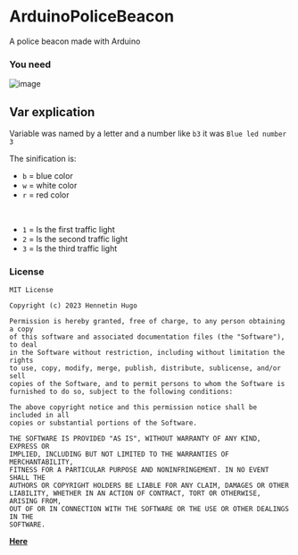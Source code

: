 # ArduinoPoliceBeacon
A police beacon made with Arduino

### You need
![image](https://user-images.githubusercontent.com/81523999/236409271-90286f8f-5ffa-4bde-a35b-10915e77df10.png)


## Var explication
Variable was named by a letter and a number like ``b3`` it was ``Blue led number 3``

The sinification is:
- ``b`` = blue color
- ``w`` = white color
- ``r`` = red color

<br>

- ``1`` = Is the first traffic light
- ``2`` = Is the second traffic light
- ``3`` = Is the third traffic light

### License
```
MIT License

Copyright (c) 2023 Hennetin Hugo

Permission is hereby granted, free of charge, to any person obtaining a copy
of this software and associated documentation files (the "Software"), to deal
in the Software without restriction, including without limitation the rights
to use, copy, modify, merge, publish, distribute, sublicense, and/or sell
copies of the Software, and to permit persons to whom the Software is
furnished to do so, subject to the following conditions:

The above copyright notice and this permission notice shall be included in all
copies or substantial portions of the Software.

THE SOFTWARE IS PROVIDED "AS IS", WITHOUT WARRANTY OF ANY KIND, EXPRESS OR
IMPLIED, INCLUDING BUT NOT LIMITED TO THE WARRANTIES OF MERCHANTABILITY,
FITNESS FOR A PARTICULAR PURPOSE AND NONINFRINGEMENT. IN NO EVENT SHALL THE
AUTHORS OR COPYRIGHT HOLDERS BE LIABLE FOR ANY CLAIM, DAMAGES OR OTHER
LIABILITY, WHETHER IN AN ACTION OF CONTRACT, TORT OR OTHERWISE, ARISING FROM,
OUT OF OR IN CONNECTION WITH THE SOFTWARE OR THE USE OR OTHER DEALINGS IN THE
SOFTWARE.

```
**[Here]()**
